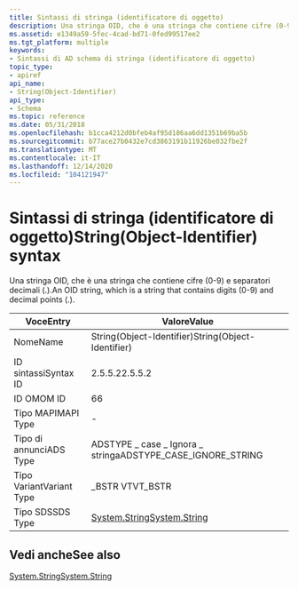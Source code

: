 ```yaml
---
title: Sintassi di stringa (identificatore di oggetto)
description: Una stringa OID, che è una stringa che contiene cifre (0-9) e separatori decimali (.).
ms.assetid: e1349a59-5fec-4cad-bd71-0fed99517ee2
ms.tgt_platform: multiple
keywords:
- Sintassi di AD schema di stringa (identificatore di oggetto)
topic_type:
- apiref
api_name:
- String(Object-Identifier)
api_type:
- Schema
ms.topic: reference
ms.date: 05/31/2018
ms.openlocfilehash: b1cca4212d0bfeb4af95d186aa6dd1351b69ba5b
ms.sourcegitcommit: b77ace27b0432e7cd3863191b11926be032fbe2f
ms.translationtype: MT
ms.contentlocale: it-IT
ms.lasthandoff: 12/14/2020
ms.locfileid: "104121947"
---
```

# <a name="stringobject-identifier-syntax"></a><span data-ttu-id="792ee-104">Sintassi di stringa (identificatore di oggetto)</span><span class="sxs-lookup"><span data-stu-id="792ee-104">String(Object-Identifier) syntax</span></span>

<span data-ttu-id="792ee-105">Una stringa OID, che è una stringa che contiene cifre (0-9) e separatori decimali (.).</span><span class="sxs-lookup"><span data-stu-id="792ee-105">An OID string, which is a string that contains digits (0-9) and decimal points (.).</span></span>



| <span data-ttu-id="792ee-106">Voce</span><span class="sxs-lookup"><span data-stu-id="792ee-106">Entry</span></span> | <span data-ttu-id="792ee-107">Valore</span><span class="sxs-lookup"><span data-stu-id="792ee-107">Value</span></span> |
|--------------|------------------------------------------------------------------------|
| <span data-ttu-id="792ee-108">Nome</span><span class="sxs-lookup"><span data-stu-id="792ee-108">Name</span></span>         | <span data-ttu-id="792ee-109">String(Object-Identifier)</span><span class="sxs-lookup"><span data-stu-id="792ee-109">String(Object-Identifier)</span></span>                                              |
| <span data-ttu-id="792ee-110">ID sintassi</span><span class="sxs-lookup"><span data-stu-id="792ee-110">Syntax ID</span></span>    | <span data-ttu-id="792ee-111">2.5.5.2</span><span class="sxs-lookup"><span data-stu-id="792ee-111">2.5.5.2</span></span>                                                                |
| <span data-ttu-id="792ee-112">ID OM</span><span class="sxs-lookup"><span data-stu-id="792ee-112">OM ID</span></span>        | <span data-ttu-id="792ee-113">6</span><span class="sxs-lookup"><span data-stu-id="792ee-113">6</span></span>                                                                      |
| <span data-ttu-id="792ee-114">Tipo MAPI</span><span class="sxs-lookup"><span data-stu-id="792ee-114">MAPI Type</span></span>    | \-                                                                     |
| <span data-ttu-id="792ee-115">Tipo di annunci</span><span class="sxs-lookup"><span data-stu-id="792ee-115">ADS Type</span></span>     | <span data-ttu-id="792ee-116">ADSTYPE \_ case \_ Ignora \_ stringa</span><span class="sxs-lookup"><span data-stu-id="792ee-116">ADSTYPE\_CASE\_IGNORE\_STRING</span></span>                                          |
| <span data-ttu-id="792ee-117">Tipo Variant</span><span class="sxs-lookup"><span data-stu-id="792ee-117">Variant Type</span></span> | <span data-ttu-id="792ee-118">\_BSTR VT</span><span class="sxs-lookup"><span data-stu-id="792ee-118">VT\_BSTR</span></span>                                                               |
| <span data-ttu-id="792ee-119">Tipo SDS</span><span class="sxs-lookup"><span data-stu-id="792ee-119">SDS Type</span></span>     | [<span data-ttu-id="792ee-120">System.String</span><span class="sxs-lookup"><span data-stu-id="792ee-120">System.String</span></span>](/dotnet/api/system.string) |



## <a name="see-also"></a><span data-ttu-id="792ee-121">Vedi anche</span><span class="sxs-lookup"><span data-stu-id="792ee-121">See also</span></span>

<dl> <dt>

[<span data-ttu-id="792ee-122">System.String</span><span class="sxs-lookup"><span data-stu-id="792ee-122">System.String</span></span>](/dotnet/api/system.string)
</dt> </dl>

 

 
